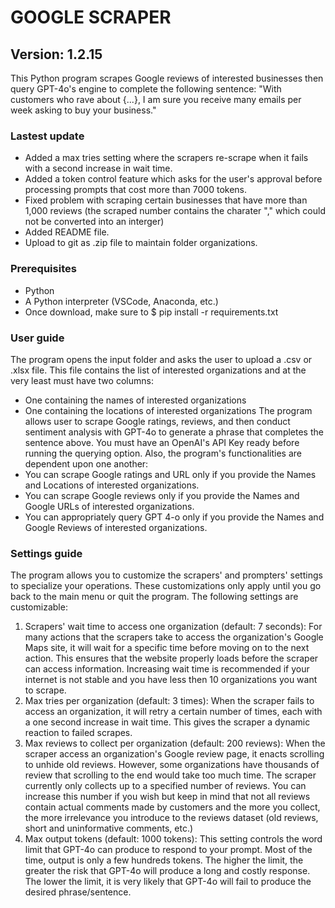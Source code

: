 # GOOGLE SCRAPER
## Version: 1.2.15
This Python program scrapes Google reviews of interested businesses then query GPT-4o's engine to complete the following sentence: "With customers who rave about {...}, I am sure you receive many emails per week asking to buy your business." 

### Lastest update
- Added a max tries setting where the scrapers re-scrape when it fails with a second increase in wait time.
- Added a token control feature which asks for the user's approval before processing prompts that cost more than 7000 tokens.
- Fixed problem with scraping certain businesses that have more than 1,000 reviews (the scraped number contains the charater "," which could not be converted into an interger)
- Added README file.
- Upload to git as .zip file to maintain folder organizations.

### Prerequisites
- Python
- A Python interpreter (VSCode, Anaconda, etc.)
- Once download, make sure to $ pip install -r requirements.txt

### User guide
The program opens the input folder and asks the user to upload a .csv or .xlsx file. This file contains the list of interested organizations and at the very least must have two columns:
- One containing the names of interested organizations
- One containing the locations of interested organizations
The program allows user to scrape Google ratings, reviews, and then conduct sentiment analysis with GPT-4o to generate a phrase that completes the sentence above. You must have an OpenAI's API Key ready before running the querying option. Also, the program's functionalities are dependent upon one another:
- You can scrape Google ratings and URL only if you provide the Names and Locations of interested organizations.
- You can scrape Google reviews only if you provide the Names and Google URLs of interested organizations.
- You can appropriately query GPT 4-o only if you provide the Names and Google Reviews of interested organizations.

### Settings guide
The program allows you to customize the scrapers' and prompters' settings to specialize your operations. These customizations only apply until you go back to the main menu or quit the program. The following settings are customizable:
1. Scrapers' wait time to access one organization (default: 7 seconds): For many actions that the scrapers take to access the organization's Google Maps site, it will wait for a specific time before moving on to the next action. This ensures that the website properly loads before the scraper can access information. Increasing wait time is recommended if your internet is not stable and you have less then 10 organizations you want to scrape.
2. Max tries per organization (default: 3 times): When the scraper fails to access an organization, it will retry a certain number of times, each with a one second increase in wait time. This gives the scraper a dynamic reaction to failed scrapes.
3. Max reviews to collect per organization (default: 200 reviews): When the scraper access an organization's Google review page, it enacts scrolling to unhide old reviews. However, some organizations have thousands of review that scrolling to the end would take too much time. The scraper currently only collects up to a specified number of reviews. You can increase this number if you wish but keep in mind that not all reviews contain actual comments made by customers and the more you collect, the more irrelevance you introduce to the reviews dataset (old reviews, short and uninformative comments, etc.)
4. Max output tokens (default: 1000 tokens): This setting controls the word limit that GPT-4o can produce to respond to your prompt. Most of the time, output is only a few hundreds tokens. The higher the limit, the greater the risk that GPT-4o will produce a long and costly response. The lower the limit, it is very likely that GPT-4o will fail to produce the desired phrase/sentence.

